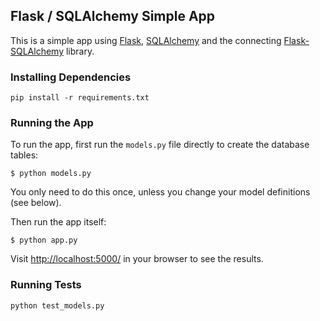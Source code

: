 ## Flask / SQLAlchemy Simple App

This is a simple app using [Flask](http://flask.pocoo.org), [SQLAlchemy](http://www.sqlalchemy.org/) and the connecting [Flask-SQLAlchemy](http://flask-sqlalchemy.pocoo.org) library.

### Installing Dependencies

```
pip install -r requirements.txt
```

### Running the App

To run the app, first run the `models.py` file directly to create the database tables:

```
$ python models.py
```

You only need to do this once, unless you change your model definitions (see below).

Then run the app itself:

```
$ python app.py
```

Visit [http://localhost:5000/](http://localhost:5000/) in your browser to see the results.


### Running Tests

```
python test_models.py
```
